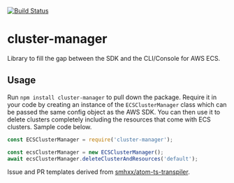 [![Build Status](https://travis-ci.com/YashdalfTheGray/cluster-manager.svg?branch=master)](https://travis-ci.com/YashdalfTheGray/cluster-manager)

# cluster-manager
Library to fill the gap between the SDK and the CLI/Console for AWS ECS.

## Usage

Run `npm install cluster-manager` to pull down the package. Require it in your code by creating an instance of the `ECSClusterManager` class which can be passed the same config object as the AWS SDK. You can then use it to delete clusters completely including the resources that come with ECS clusters. Sample code below.

```javascript
const ECSClusterManager = require('cluster-manager');

const ecsClusterManager = new ECSClusterManager();
await ecsClusterManager.deleteClusterAndResources('default');
```

Issue and PR templates derived from [smhxx/atom-ts-transpiler](https://github.com/smhxx/atom-ts-transpiler).
